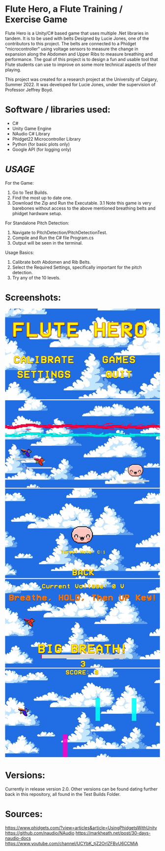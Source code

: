 # Flute Hero, a Flute Training / Exercise Game

Flute Hero is a Unity/C# based game that uses multiple .Net libraries in tandem. It is to be used with belts Designed by Lucie Jones, one of the contributors to this project. The belts are connected to a Phidget "microcontroller" using voltage sensors to measure the change in expansion along the Abdomen and Upper Ribs to measure breathing and performance. The goal of this project is to design a fun and usable tool that Flute students can use to improve on some more technical aspects of their playing.

This project was created for a research project at the University of Calgary, Summer 2022. It was developed for Lucie Jones, under the supervision of Professor Jeffrey Boyd.

# Software / libraries used:
- C#
- Unity Game Engine
- NAudio C# Library
- Phidget22 Microcontroller Library
- Python (for basic plots only)
- Google API (for logging only)

# ___USAGE___
For the Game:
1. Go to Test Builds.
2. Find the most up to date one.
3. Download the Zip and Run the Executable.
3.1 Note this game is very barebones without access to the above mentioned breathing belts and phidget hardware setup.

For Standalone Pitch Detection:
1. Navigate to PitchDetection/PitchDetectionTest.
2. Compile and Run the C# file Program.cs
3. Output will be seen in the terminal.

Usage Basics:
1. Calibrate both Abdomen and Rib Belts.
2. Select the Required Settings, specifically important for the pitch detection.
3. Try any of the 10 levels.

# Screenshots:

![Alt text](/Flute_Hero_Screenshots/menu.jpg?raw=true, "Menu")
![Alt text](/Flute_Hero_Screenshots/bars.jpg?raw=true, "bars")
![Alt text](/Flute_Hero_Screenshots/tuner.jpg?raw=true, "tuner")
![Alt text](/Flute_Hero_Screenshots/walls.jpg?raw=true, "Walls")
![Alt text](/Flute_Hero_Screenshots/walls2.jpg?raw=true, "Walls")
# Versions:
Currently in release version 2.0. Other versions can be found dating further back in this repository, all found in the Test Builds Folder.

# Sources:
https://www.phidgets.com/?view=articles&article=UsingPhidgetsWithUnity
https://github.com/naudio/NAudio
https://markheath.net/post/30-days-naudio-docs
https://www.youtube.com/channel/UCYbK_tjZ2OrIZFBvU6CCMiA


